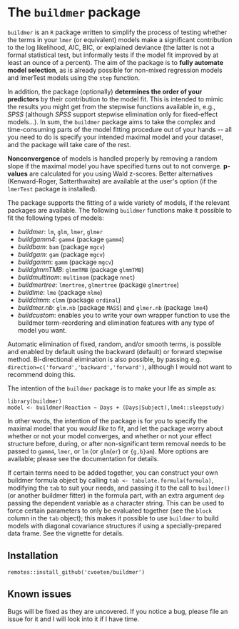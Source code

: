 # The `buildmer` package

`buildmer` is an `R` package written to simplify the process of testing whether the terms in your `lmer` (or equivalent) models make a significant contribution to the log likelihood, AIC, BIC, or explained deviance (the latter is not a formal statistical test, but informally tests if the model fit improved by at least an ounce of a percent). The aim of the package is to **fully automate model selection**, as is already possible for non-mixed regression models and lmerTest models using the `step` function.

In addition, the package (optionally) **determines the order of your predictors** by their contribution to the model fit. This is intended to mimic the results you might get from the stepwise functions available in, e.g., *SPSS* (although *SPSS* support stepwise elimination only for fixed-effect models...). In sum, the `buildmer` package aims to take the complex and time-consuming parts of the model fitting procedure out of your hands -- all you need to do is specify your intended maximal model and your dataset, and the package will take care of the rest.

**Nonconvergence** of models is handled properly by removing a random slope if the maximal model you have specified turns out to not converge. **p-values** are calculated for you using Wald z-scores. Better alternatives (Kenward-Roger, Satterthwaite) are available at the user's option (if the `lmerTest` package is installed).

The package supports the fitting of a wide variety of models, if the relevant packages are available. The following `buildmer` functions make it possible to fit the following types of models:
 * *buildmer*: `lm`, `glm`, `lmer`, `glmer`
 * *buildgamm4*: `gamm4` (package `gamm4`)
 * *buildbam*: `bam` (package `mgcv`)
 * *buildgam*: `gam` (package `mgcv`)
 * *buildgamm*: `gamm` (package `mgcv`)
 * *buildglmmTMB*: `glmmTMB` (package `glmmTMB`)
 * *buildmultinom*: `multinom` (package `nnet`)
 * *buildmertree*: `lmertree`, `glmertree` (package `glmertree`)
 * *buildlme*: `lme` (package `nlme`)
 * *buildclmm*: `clmm` (package `ordinal`)
 * *buildmer.nb*: `glm.nb` (package `MASS`) and `glmer.nb` (package `lme4`)
 * *buildcustom*: enables you to write your own wrapper function to use the buildmer term-reordering and elimination features with any type of model you want.

Automatic elimination of fixed, random, and/or smooth terms, is possible and enabled by default using the backward (default) or forward stepwise method. Bi-directional elimination is also possible, by passing e.g. `direction=c('forward','backward','forward')`, although I would not want to recommend doing this.

The intention of the `buildmer` package is to make your life as simple as:

```
library(buildmer)
model <- buildmer(Reaction ~ Days + (Days|Subject),lme4::sleepstudy)
```

In other words, the intention of the package is for you to specify the maximal model that you *would like* to fit, and let the package worry about whether or not your model converges, and whether or not your effect structure before, during, or after non-significant term removal needs to be passed to `gamm4`, `lmer`, or `lm` (or `glm`(`er`) or `{g,b}am`). More options are available; please see the documentation for details.

If certain terms need to be added together, you can construct your own buildmer formula object by calling `tab <- tabulate.formula(formula)`, modifying the `tab` to suit your needs, and passing it to the call to `buildmer()` (or another buildmer fitter) in the formula part, with an extra argument `dep` passing the dependent variable as a character string. This can be used to force certain parameters to only be evaluated together (see the `block` column in the `tab` object); this makes it possible to use `buildmer` to build models with diagonal covariance structures if using a specially-prepared data frame. See the vignette for details.

## Installation
```
remotes::install_github('cvoeten/buildmer')
```

## Known issues

Bugs will be fixed as they are uncovered. If you notice a bug, please file an issue for it and I will look into it if I have time.
